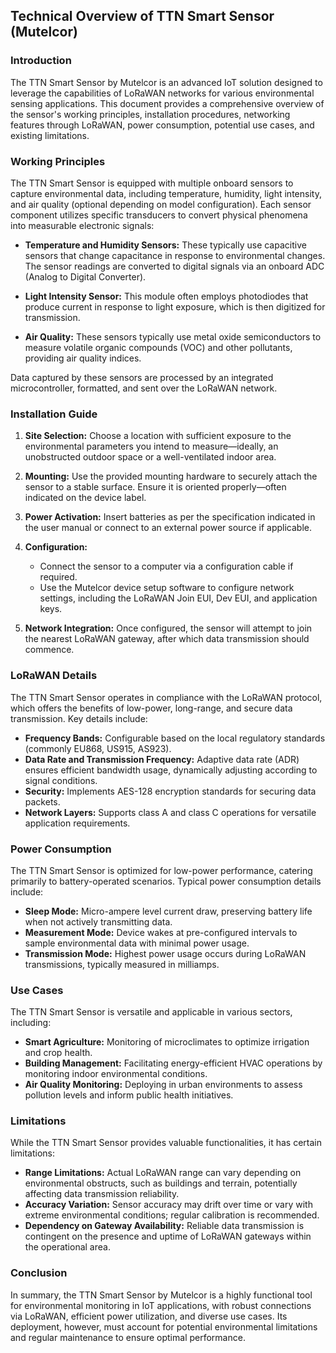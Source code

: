 ## Technical Overview of TTN Smart Sensor (Mutelcor)

### Introduction

The TTN Smart Sensor by Mutelcor is an advanced IoT solution designed to leverage the capabilities of LoRaWAN networks for various environmental sensing applications. This document provides a comprehensive overview of the sensor's working principles, installation procedures, networking features through LoRaWAN, power consumption, potential use cases, and existing limitations.

### Working Principles

The TTN Smart Sensor is equipped with multiple onboard sensors to capture environmental data, including temperature, humidity, light intensity, and air quality (optional depending on model configuration). Each sensor component utilizes specific transducers to convert physical phenomena into measurable electronic signals:

- **Temperature and Humidity Sensors:** These typically use capacitive sensors that change capacitance in response to environmental changes. The sensor readings are converted to digital signals via an onboard ADC (Analog to Digital Converter).

- **Light Intensity Sensor:** This module often employs photodiodes that produce current in response to light exposure, which is then digitized for transmission.

- **Air Quality:** These sensors typically use metal oxide semiconductors to measure volatile organic compounds (VOC) and other pollutants, providing air quality indices.

Data captured by these sensors are processed by an integrated microcontroller, formatted, and sent over the LoRaWAN network.

### Installation Guide

1. **Site Selection:** Choose a location with sufficient exposure to the environmental parameters you intend to measure—ideally, an unobstructed outdoor space or a well-ventilated indoor area.
   
2. **Mounting:** Use the provided mounting hardware to securely attach the sensor to a stable surface. Ensure it is oriented properly—often indicated on the device label.

3. **Power Activation:** Insert batteries as per the specification indicated in the user manual or connect to an external power source if applicable.

4. **Configuration:**
   - Connect the sensor to a computer via a configuration cable if required.
   - Use the Mutelcor device setup software to configure network settings, including the LoRaWAN Join EUI, Dev EUI, and application keys.
   
5. **Network Integration:** Once configured, the sensor will attempt to join the nearest LoRaWAN gateway, after which data transmission should commence.

### LoRaWAN Details

The TTN Smart Sensor operates in compliance with the LoRaWAN protocol, which offers the benefits of low-power, long-range, and secure data transmission. Key details include:

- **Frequency Bands:** Configurable based on the local regulatory standards (commonly EU868, US915, AS923).
- **Data Rate and Transmission Frequency:** Adaptive data rate (ADR) ensures efficient bandwidth usage, dynamically adjusting according to signal conditions.
- **Security:** Implements AES-128 encryption standards for securing data packets.
- **Network Layers:** Supports class A and class C operations for versatile application requirements.

### Power Consumption

The TTN Smart Sensor is optimized for low-power performance, catering primarily to battery-operated scenarios. Typical power consumption details include:

- **Sleep Mode:** Micro-ampere level current draw, preserving battery life when not actively transmitting data.
- **Measurement Mode:** Device wakes at pre-configured intervals to sample environmental data with minimal power usage.
- **Transmission Mode:** Highest power usage occurs during LoRaWAN transmissions, typically measured in milliamps.

### Use Cases

The TTN Smart Sensor is versatile and applicable in various sectors, including:

- **Smart Agriculture:** Monitoring of microclimates to optimize irrigation and crop health.
- **Building Management:** Facilitating energy-efficient HVAC operations by monitoring indoor environmental conditions.
- **Air Quality Monitoring:** Deploying in urban environments to assess pollution levels and inform public health initiatives.

### Limitations

While the TTN Smart Sensor provides valuable functionalities, it has certain limitations:

- **Range Limitations:** Actual LoRaWAN range can vary depending on environmental obstructs, such as buildings and terrain, potentially affecting data transmission reliability.
- **Accuracy Variation:** Sensor accuracy may drift over time or vary with extreme environmental conditions; regular calibration is recommended.
- **Dependency on Gateway Availability:** Reliable data transmission is contingent on the presence and uptime of LoRaWAN gateways within the operational area.

### Conclusion

In summary, the TTN Smart Sensor by Mutelcor is a highly functional tool for environmental monitoring in IoT applications, with robust connections via LoRaWAN, efficient power utilization, and diverse use cases. Its deployment, however, must account for potential environmental limitations and regular maintenance to ensure optimal performance.